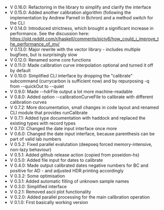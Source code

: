 - V 0.16.0: Refactoring in the library to simplify and clarify the interface
- V 0.15.0: Added another calibration algorithm (following the implementation by Andrew Parnell in Bchron) and a method switch for the CLI
- V 0.14.0: Introduced strictness, which brought a significant increase in performance. See the discussion here: https://old.reddit.com/r/haskell/comments/picjy6/how_could_i_improve_the_performance_of_my/
- V 0.13.0: Major rewrite with the vector library - includes multiple bugfixes, but is surprisingly slow
- V 0.12.0: Renamed some core functions
- V 0.11.0: Made calibration curve interpolation optional and turned it off by default
- V 0.10.0: Simplified CLI interface by dropping the "calibrate" subcommand (currycarbon is sufficient now) and by repurposing -q from --quickOut to --quiet
- V 0.9.0: Made --hdrFile output a lot more machine-readable
- V 0.8.0: Added option --calibrationCurveFile to calibrate with different calibration curves
- V 0.7.2: More documentation, small changes in code layout and renamed CLI module that provides runCalibrate
- V 0.7.1: Added type documentation with haddock and replaced the existing types with record types
- V 0.7.0: Changed the date input interface once more
- V 0.6.0: Changed the date input interface, because parenthesis can be part of valid lab numbers
- V 0.5.2: Fixed parallel evalutation (deepseq forced memory-intensive, non-lazy behaviour)
- V 0.5.1: Added github release action (copied from poseidon-hs)
- V 0.5.0: Added file input for dates to calibrate
- V 0.4.0: Made output calibrated dates negative numbers for BC and positive for AD - and adjusted HDR printing accordingly
- V 0.3.2: Some optimisation
- V 0.3.1: Added automatic filling of unknown sample names
- V 0.3.0: Simplified interface
- V 0.2.1: Removed ascii plot functionality
- V 0.2.0: Added parallel processing for the main calibration operation
- V 0.1.0: First basically working version
